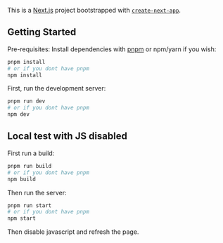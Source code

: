 This is a [Next.js](https://nextjs.org/) project bootstrapped with [`create-next-app`](https://github.com/vercel/next.js/tree/canary/packages/create-next-app).

## Getting Started

Pre-requisites:
Install dependencies with [pnpm](https://pnpm.io/) or npm/yarn if you wish:

```bash
pnpm install
# or if you dont have pnpm
npm install
```

First, run the development server:

```bash
pnpm run dev
# or if you dont have pnpm
npm dev
```

## Local test with JS disabled

First run a build:

```bash
pnpm run build
# or if you dont have pnpm
npm build
```

Then run the server:

```bash
pnpm run start
# or if you dont have pnpm
npm start
```

Then disable javascript and refresh the page.
